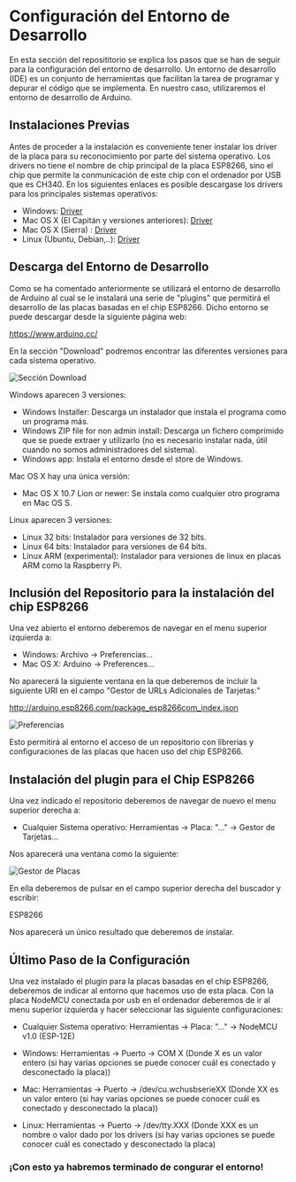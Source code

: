 # Configuración del Entorno de Desarrollo

En esta sección del reposititorio se explica los pasos que se han de seguir para la configuración del entorno de desarrollo. Un entorno de desarrollo (IDE) es un conjunto de herramientas que facilitan la tarea de programar y depurar el código que se implementa. En nuestro caso, utilizaremos el entorno de desarrollo de Arduino.

## Instalaciones Previas

Antes de proceder a la instalación es conveniente tener instalar los driver de la placa para su reconocimiento por parte del sistema operativo. Los drivers no tiene el nombre de chip principal de la placa ESP8266, sino el chip que permite la conmunicación de este chip con el ordenador por USB que es CH340. En los siguientes enlaces es posible descargase los drivers para los principales sistemas operativos:

- Windows: [Driver](https://github.com/ysinotelodigo/TallerIoT/raw/master/proyecto%200%20-%20Configuracio%CC%81n/CH340_Windows.zip)
- Mac OS X (El Capitán y versiones anteriores): [Driver](https://github.com/ysinotelodigo/TallerIoT/raw/master/proyecto%200%20-%20Configuracio%CC%81n/CH340_MAC%20(Mac%20Capitan%20o%20anterior).zip)
- Mac OS X (Sierra) : [Driver](https://github.com/ysinotelodigo/TallerIoT/raw/master/proyecto%200%20-%20Configuracio%CC%81n/CH34x_Install_V1.3%20(Mac%20OS%20Sierra).pkg)
- Linux (Ubuntu, Debian,..): [Driver](https://github.com/ysinotelodigo/TallerIoT/raw/master/proyecto%200%20-%20Configuracio%CC%81n/CH340_Linux.zip)

## Descarga del Entorno de Desarrollo

Como se ha comentado anteriormente se utilizará el entorno de desarrollo de Arduino al cual se le instalará una serie de "plugins" que permitirá el desarrollo de las placas basadas en el chip ESP8266. Dicho entorno se puede descargar desde la siguiente página web:

https://www.arduino.cc/

En la sección "Download" podremos encontrar las diferentes versiones para cada sistema operativo.

![Sección Download](https://raw.githubusercontent.com/ysinotelodigo/TallerIoT/master/recursos%20tutoriales/descargas.png)

Windows aparecen 3 versiones:
 - Windows Installer: Descarga un instalador que instala el programa como un programa más.
 - Windows ZIP file for non admin install: Descarga un fichero comprimido que se puede extraer y utilizarlo (no es necesario instalar nada, útil cuando no somos administradores del sistema).
 - Windows app: Instala el entorno desde el store de Windows.

Mac OS X hay una única versión:
 - Mac OS X 10.7 Lion or newer: Se instala como cualquier otro programa en Mac OS S.

Linux aparecen 3 versiones:
 - Linux 32 bits: Instalador para versiones de 32 bits.
 - Linux 64 bits: Instalador para versiones de 64 bits.
 - Linux ARM (experimental): Instalador para versiones de linux en placas ARM como la Raspberry Pi.

## Inclusión del Repositorio para la instalación del chip ESP8266

Una vez abierto el entorno deberemos de navegar en el menu superior izquierda a:

- Windows: Archivo -> Preferencias...
- Mac OS X: Arduino -> Preferences...

No aparecerá la siguiente ventana en la que deberemos de incluir la siguiente URI en el campo "Gestor de URLs Adicionales de Tarjetas:"

http://arduino.esp8266.com/package_esp8266com_index.json

![Preferencias](https://raw.githubusercontent.com/ysinotelodigo/TallerIoT/master/recursos%20tutoriales/preferencias.png)

Esto permitirá al entorno el acceso de un repositorio con librerias y configuraciones de las placas que hacen uso del chip ESP8266.

## Instalación del plugin para el Chip ESP8266

Una vez indicado el repositorio deberemos de navegar de nuevo el menu superior derecha a:

- Cualquier Sistema operativo: Herramientas -> Placa: "..." -> Gestor de Tarjetas...

Nos aparecerá una ventana como la siguiente:

![Gestor de Placas](https://raw.githubusercontent.com/ysinotelodigo/TallerIoT/master/recursos%20tutoriales/gestorPlacas.png)

En ella deberemos de pulsar en el campo superior derecha del buscador y escribir:

ESP8266

Nos aparecerá un único resultado que deberemos de instalar.

## Último Paso de la Configuración

Una vez instalado el plugin para la placas basadas en el chip ESP8266, deberemos de indicar al entorno que hacemos uso de esta placa. Con la placa NodeMCU conectada por usb en el ordenador deberemos de ir al menu superior izquierda y hacer seleccionar las siguiente configuraciones:

- Cualquier Sistema operativo: Herramientas -> Placa: "..." -> NodeMCU v1.0 (ESP-12E)

- Windows: Herramientas -> Puerto -> COM X (Donde X es un valor entero (si hay varias opciones se puede conocer cuál es conectado y desconectado la placa))
- Mac: Herramientas -> Puerto -> /dev/cu.wchusbserieXX (Donde XX es un valor entero (si hay varias opciones se puede conocer cuál es conectado y desconectado la placa))
- Linux: Herramientas -> Puerto -> /dev/tty.XXX (Donde XXX es un nombre o valor dado por los drivers (si hay varias opciones se puede conocer cuál es conectado y desconectado la placa)

### ¡Con esto ya habremos terminado de congurar el entorno!
